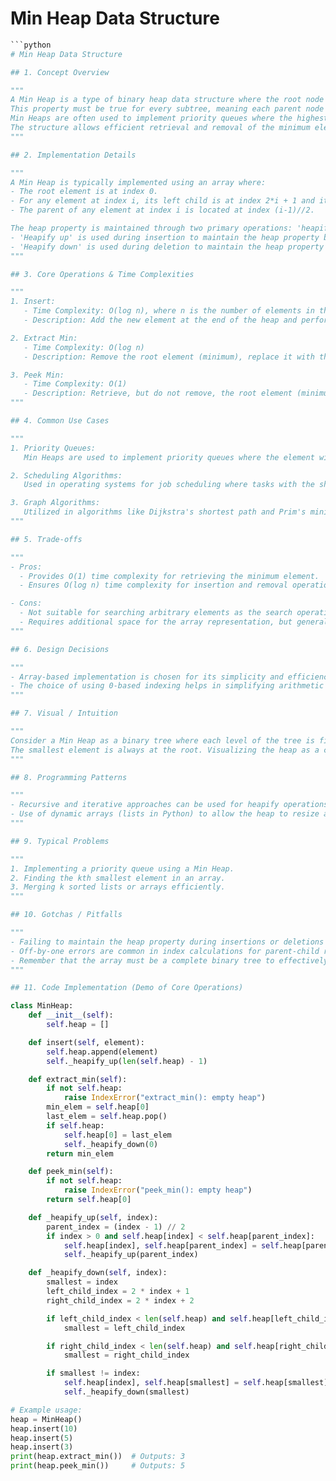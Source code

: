 # Min Heap Data Structure

```python
```python
# Min Heap Data Structure

## 1. Concept Overview

"""
A Min Heap is a type of binary heap data structure where the root node is the smallest element. 
This property must be true for every subtree, meaning each parent node must be less than or equal to its child nodes.
Min Heaps are often used to implement priority queues where the highest priority element is the smallest one.
The structure allows efficient retrieval and removal of the minimum element.
"""

## 2. Implementation Details

"""
A Min Heap is typically implemented using an array where:
- The root element is at index 0.
- For any element at index i, its left child is at index 2*i + 1 and its right child is at index 2*i + 2.
- The parent of any element at index i is located at index (i-1)//2.

The heap property is maintained through two primary operations: 'heapify up' and 'heapify down'.
- 'Heapify up' is used during insertion to maintain the heap property by comparing a node with its parent and swapping if necessary.
- 'Heapify down' is used during deletion to maintain the heap property by comparing a node with its children and swapping with the smaller child if necessary.
"""

## 3. Core Operations & Time Complexities

"""
1. Insert:
   - Time Complexity: O(log n), where n is the number of elements in the heap.
   - Description: Add the new element at the end of the heap and perform 'heapify up' to restore the heap property.

2. Extract Min:
   - Time Complexity: O(log n)
   - Description: Remove the root element (minimum), replace it with the last element, and perform 'heapify down' to restore the heap property.

3. Peek Min:
   - Time Complexity: O(1)
   - Description: Retrieve, but do not remove, the root element (minimum) of the heap.
"""

## 4. Common Use Cases

"""
1. Priority Queues:
   Min Heaps are used to implement priority queues where the element with the highest priority (smallest value) is served first.

2. Scheduling Algorithms:
   Used in operating systems for job scheduling where tasks with the shortest time are executed first.

3. Graph Algorithms:
   Utilized in algorithms like Dijkstra's shortest path and Prim's minimum spanning tree to efficiently retrieve the smallest element.
"""

## 5. Trade-offs

"""
- Pros:
  - Provides O(1) time complexity for retrieving the minimum element.
  - Ensures O(log n) time complexity for insertion and removal operations.

- Cons:
  - Not suitable for searching arbitrary elements as the search operation is O(n).
  - Requires additional space for the array representation, but generally efficient for the operations it supports.
"""

## 6. Design Decisions

"""
- Array-based implementation is chosen for its simplicity and efficiency in managing parent-child relationships through index calculations.
- The choice of using 0-based indexing helps in simplifying arithmetic for parent and child calculations.
"""

## 7. Visual / Intuition

"""
Consider a Min Heap as a binary tree where each level of the tree is filled from left to right.
The smallest element is always at the root. Visualizing the heap as a complete binary tree helps in understanding its balanced nature and efficient operations.
"""

## 8. Programming Patterns

"""
- Recursive and iterative approaches can be used for heapify operations.
- Use of dynamic arrays (lists in Python) to allow the heap to resize as elements are added or removed.
"""

## 9. Typical Problems

"""
1. Implementing a priority queue using a Min Heap.
2. Finding the kth smallest element in an array.
3. Merging k sorted lists or arrays efficiently.
"""

## 10. Gotchas / Pitfalls

"""
- Failing to maintain the heap property during insertions or deletions can lead to incorrect results.
- Off-by-one errors are common in index calculations for parent-child relationships.
- Remember that the array must be a complete binary tree to effectively utilize the heap's properties.
"""

## 11. Code Implementation (Demo of Core Operations)

class MinHeap:
    def __init__(self):
        self.heap = []

    def insert(self, element):
        self.heap.append(element)
        self._heapify_up(len(self.heap) - 1)

    def extract_min(self):
        if not self.heap:
            raise IndexError("extract_min(): empty heap")
        min_elem = self.heap[0]
        last_elem = self.heap.pop()
        if self.heap:
            self.heap[0] = last_elem
            self._heapify_down(0)
        return min_elem

    def peek_min(self):
        if not self.heap:
            raise IndexError("peek_min(): empty heap")
        return self.heap[0]

    def _heapify_up(self, index):
        parent_index = (index - 1) // 2
        if index > 0 and self.heap[index] < self.heap[parent_index]:
            self.heap[index], self.heap[parent_index] = self.heap[parent_index], self.heap[index]
            self._heapify_up(parent_index)

    def _heapify_down(self, index):
        smallest = index
        left_child_index = 2 * index + 1
        right_child_index = 2 * index + 2

        if left_child_index < len(self.heap) and self.heap[left_child_index] < self.heap[smallest]:
            smallest = left_child_index

        if right_child_index < len(self.heap) and self.heap[right_child_index] < self.heap[smallest]:
            smallest = right_child_index

        if smallest != index:
            self.heap[index], self.heap[smallest] = self.heap[smallest], self.heap[index]
            self._heapify_down(smallest)

# Example usage:
heap = MinHeap()
heap.insert(10)
heap.insert(5)
heap.insert(3)
print(heap.extract_min())  # Outputs: 3
print(heap.peek_min())     # Outputs: 5
```
```